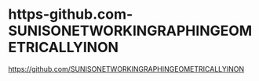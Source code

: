 # https-github.com-SUNISONETWORKINGRAPHINGEOMETRICALLYINON
https://github.com/SUNISONETWORKINGRAPHINGEOMETRICALLYINON
